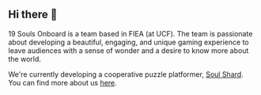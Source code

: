 ## Hi there 👋

19 Souls Onboard is a team based in FIEA (at UCF). The team is passionate about developing a beautiful, engaging, and unique gaming experience to leave audiences with a sense of wonder and a desire to know more about the world. <br>

We're currently developing a cooperative puzzle platformer, [Soul Shard](https://www.youtube.com/watch?v=_rE0V_wvqPY). <br>
You can find more about us [here](https://www.19soulsonboard.com/about).

